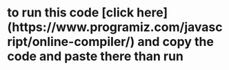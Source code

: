 <h1> to run this code [click here](https://www.programiz.com/javascript/online-compiler/) and copy the code and paste there than run</h1>
